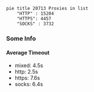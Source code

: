 
```mermaid
pie title 20713 Proxies in list
    "HTTP" : 15204
    "HTTPS": 4457
    "SOCKS" : 3732
```

### Some Info
#### Average Timeout

- mixed: 4.5s
- http: 2.5s
- https: 7.6s
- socks: 6.4s